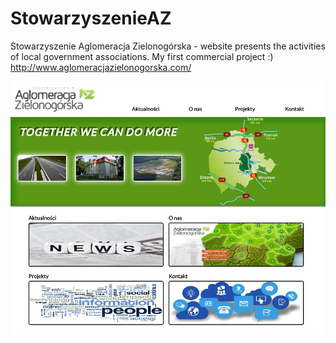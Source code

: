 # StowarzyszenieAZ
Stowarzyszenie Aglomeracja Zielonogórska - website presents the activities of local government associations. My first commercial project :)
http://www.aglomeracjazielonogorska.com/ 

![](https://github.com/AdrianChudy/StowarzyszenieAZ/blob/master/strona_AZ.png)
